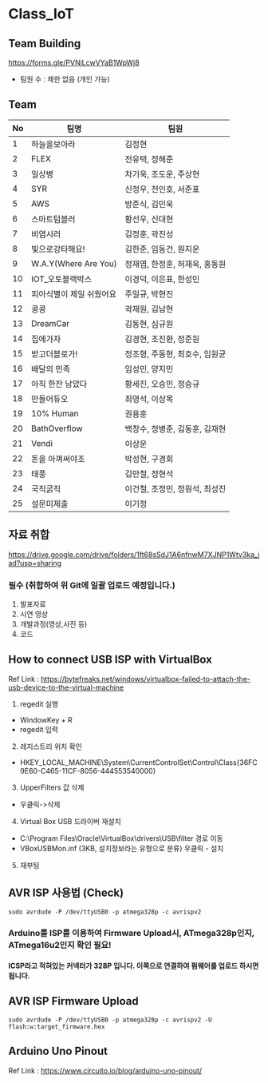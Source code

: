 # Class_IoT

## Team Building
https://forms.gle/PVNjLcwVYaB1WpWj8
- 팀원 수 : 제한 없음 (개인 가능)

## Team

|No|팀명|팀원|
|--|---------|-----------|
|1|하늘을보아라|김정현|
|2|FLEX|전유택, 정해준|
|3|일상병|차기욱, 조도운, 주상현|
|4|SYR|신정우, 전인호, 서준표|
|5|AWS|방준식, 김민욱|
|6|스마트텀블러|황선우, 신대현|
|7|비염시러|김정훈, 곽진성|
|8|빛으로강타해요!|김한준, 임동건, 원지운|
|9|W.A.Y(Where Are You)|정재엽, 한정훈, 허재욱, 홍동원|
|10|IOT_오토블랙박스|이경덕, 이은표, 한성민|
|11|피아식별이 제일 쉬웠어요|주일규, 박현진|
|12|콩콩|곽재원, 김남현|
|13|DreamCar|김동현, 심규원|
|14|집에가자|김경현, 조진환, 정준원|
|15|받고더블로가!|정조형, 주동현, 최호수, 임원균|
|16|배달의 민족|임성민, 양지민|
|17|아직 한잔 남았다|황세진, 오승민, 정승규|
|18|만들어듀오|최영석, 이상목|
|19|10% Human|권용훈|
|20|BathOverflow|백창수, 정병준, 김동훈, 김재현|
|21|Vendi|이상운|
|22|돈을 아껴써야조|박성현, 구경회|
|23|태풍|김만철, 정현석|
|24|국직굵직|이건철, 조정민, 정원석, 최성진|
|25|설문미제출|이기정|

## 자료 취합
https://drive.google.com/drive/folders/1ft68sSdJ1A6nfnwM7XJNP1Wtv3ka_iad?usp=sharing

### 필수 (취합하여 위 Git에 일괄 업로드 예정입니다.)
1. 발표자료
2. 시연 영상
3. 개발과정(영상,사진 등)
4. 코드


## How to connect USB ISP with VirtualBox

Ref Link :  https://bytefreaks.net/windows/virtualbox-failed-to-attach-the-usb-device-to-the-virtual-machine

1. regedit 실행
* WindowKey + R 
* regedit 입력

2. 레지스트리 위치 확인 
* HKEY_LOCAL_MACHINE\System\CurrentControlSet\Control\Class\{36FC9E60-C465-11CF-8056-444553540000}

3. UpperFilters 값 삭제
* 우클릭->삭제

4. Virtual Box USB 드라이버 재설치
* C:\Program Files\Oracle\VirtualBox\drivers\USB\filter 경로 이동
* VBoxUSBMon.inf (3KB, 설치정보라는 유형으로 분류) 우클릭 - 설치

5. 재부팅

## AVR ISP 사용법 (Check)
    sudo avrdude -P /dev/ttyUSB0 -p atmega328p -c avrispv2
### Arduino를 ISP를 이용하여 Firmware Upload시, ATmega328p인지, ATmega16u2인지 확인 필요!
#### ICSP라고 적혀있는 커넥터가 328P 입니다. 이쪽으로 연결하여 펌웨어를 업로드 하시면 됩니다. 
    
## AVR ISP Firmware Upload
    sudo avrdude -P /dev/ttyUSB0 -p atmega328p -c avrispv2 -U flash:w:target_firmware.hex

## Arduino Uno Pinout
Ref Link : https://www.circuito.io/blog/arduino-uno-pinout/

